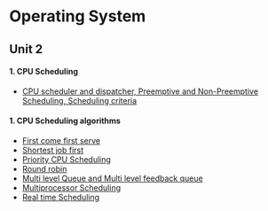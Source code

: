 # Operating System <br />
## Unit 2 <br />
#### 1. CPU Scheduling 
- <a href="https://www.youtube.com/watch?v=KjTea8sFDiI&list=PLWPirh4EWFpGkHH9JTKH9KsnfAA471Fhy&index=9">CPU scheduler and dispatcher, Preemptive and Non-Preemptive Scheduling, Scheduling criteria</a>
#### 1. CPU Scheduling algorithms 
- <a href="https://www.youtube.com/watch?v=soSB2r3e9zI&list=PLWPirh4EWFpGkHH9JTKH9KsnfAA471Fhy&index=10">First come first serve</a>
- <a href="https://www.youtube.com/watch?v=6KBkAbHbark&list=PLWPirh4EWFpGkHH9JTKH9KsnfAA471Fhy&index=11">Shortest job first</a>
- <a href="https://www.youtube.com/watch?v=Vjr16xDgi4s&list=PLWPirh4EWFpGkHH9JTKH9KsnfAA471Fhy&index=12">Priority CPU Scheduling</a>
- <a href="https://www.youtube.com/watch?v=nc6LTW4KfB0&list=PLWPirh4EWFpGkHH9JTKH9KsnfAA471Fhy&index=13">Round robin</a>
- <a href="https://www.youtube.com/watch?v=Z2nxQbJxn7g&list=PLWPirh4EWFpGkHH9JTKH9KsnfAA471Fhy&index=14">Multi level Queue and Multi level feedback queue</a>
- <a href="">Multiprocessor Scheduling</a>
- <a href="">Real time Scheduling</a>
